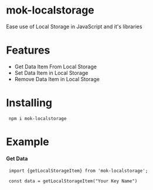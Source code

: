 # mok-localstorage

Ease use of Local Storage in JavaScript and it's libraries

# Features

- Get Data Item From Local Storage
- Set Data Item in Local Storage
- Remove Data Item in Local Storage

# Installing

` npm i mok-localstorage`

# Example

#### Get Data

```
 import {getLocalStorageItem} from 'mok-localstorage';

 const data = getLocalStorageItem("Your Key Name")

```

